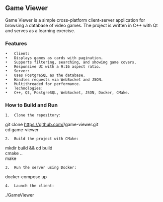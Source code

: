## Game Viewer

Game Viewer is a simple cross-platform client-server application for browsing a database of video games. The project is written in C++ with Qt and serves as a learning exercise.

### Features

	•	Client:
	•	Displays games as cards with pagination.
	•	Supports filtering, searching, and showing game covers.
	•	Responsive UI with a 9:16 aspect ratio.
	•	Server:
	•	Uses PostgreSQL as the database.
	•	Handles requests via WebSocket and JSON.
	•	Multithreaded for performance.
	•	Technologies:
	•	C++, Qt, PostgreSQL, WebSocket, JSON, Docker, CMake.

### How to Build and Run

	1.	Clone the repository:

git clone https://github.com/<your-username>/game-viewer.git  
cd game-viewer  


	2.	Build the project with CMake:

mkdir build && cd build  
cmake ..  
make  


	3.	Run the server using Docker:

docker-compose up  


	4.	Launch the client:

./GameViewer  
